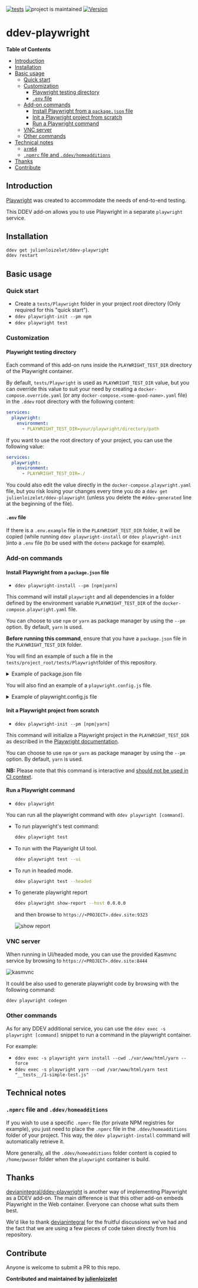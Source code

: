 [![tests](https://github.com/julienloizelet/ddev-playwright/actions/workflows/tests.yml/badge.svg)](https://github.com/julienloizelet/ddev-playwright/actions/workflows/tests.yml) ![project is maintained](https://img.shields.io/maintenance/yes/2024.svg)
[![Version](https://img.shields.io/github/v/release/julienloizelet/ddev-playwright)](https://github.com/julienloizelet/ddev-playwright/releases)

# ddev-playwright

<!-- START doctoc generated TOC please keep comment here to allow auto update -->
<!-- DON'T EDIT THIS SECTION, INSTEAD RE-RUN doctoc TO UPDATE -->
**Table of Contents**

- [Introduction](#introduction)
- [Installation](#installation)
- [Basic usage](#basic-usage)
  - [Quick start](#quick-start)
  - [Customization](#customization)
    - [Playwright testing directory](#playwright-testing-directory)
    - [`.env` file](#env-file)
  - [Add-on commands](#add-on-commands)
    - [Install Playwright from a `package.json` file](#install-playwright-from-a-packagejson-file)
    - [Init a Playwright project from scratch](#init-a-playwright-project-from-scratch)
    - [Run a Playwright command](#run-a-playwright-command)
  - [VNC server](#vnc-server)
  - [Other commands](#other-commands)
- [Technical notes](#technical-notes)
  - [`arm64`](#arm64)
  - [`.npmrc` file and `.ddev/homeadditions`](#npmrc-file-and-ddevhomeadditions)
- [Thanks](#thanks)
- [Contribute](#contribute)

<!-- END doctoc generated TOC please keep comment here to allow auto update -->

## Introduction

[Playwright](https://playwright.dev) was created to accommodate the needs of end-to-end testing. 

This DDEV add-on allows you to use Playwright in a separate `playwright` service.


## Installation

```bash
ddev get julienloizelet/ddev-playwright
ddev restart
```

## Basic usage

### Quick start

- Create a `tests/Playwright` folder in your project root directory (Only required for this "quick start").
- `ddev playwright-init --pm npm`
- `ddev playwright test`

### Customization

#### Playwright testing directory

Each command of this add-on runs inside the `PLAYWRIGHT_TEST_DIR` directory of the Playwright container.

By default, `tests/Playwright` is used as `PLAYWRIGHT_TEST_DIR` value, but you can override this value to suit your
need by creating a `docker-compose.override.yaml` (or any `docker-compose.<some-good-name>.yaml` file) in
the `.ddev`  root directory with the following content:

```yaml
services:
  playwright:
    environment:
      - PLAYWRIGHT_TEST_DIR=your/playwright/directory/path
```

If you want to use the root directory of your project, you can use the following value:

```yaml
services:
  playwright:
    environment:
      - PLAYWRIGHT_TEST_DIR=./
```


You could also edit the value directly in the `docker-compose.playwright.yaml` file, but you risk losing your changes every time you do a  `ddev get julienloizelet/ddev-playwright` (unless you delete the `#ddev-generated` line at the beginning of the file).

#### `.env` file

If there is a `.env.example` file in the `PLAYWRIGHT_TEST_DIR` folder, it will be copied (while running `ddev playwright-install` or `ddev playwright-init` )into a `.env` file (to be used with the `dotenv` package for example).

### Add-on commands


#### Install Playwright from a `package.json` file

- `ddev playwright-install --pm [npm|yarn]`

This command will install `playwright` and all dependencies in a folder defined by the environment variable `PLAYWRIGHT_TEST_DIR` of the `docker-compose.playwright.yaml` file.

You can choose to use `npm` or `yarn` as package manager by using the `--pm` option. By default, `yarn` is used.


**Before running this command**, ensure that you have a `package.json` file in the `PLAYWRIGHT_TEST_DIR` folder. 

You will find an example of such a file in the `tests/project_root/tests/Playwright`folder of this repository. 

<details>

<summary>Example of package.json file</summary>

```json
{
  "license": "MIT",
  "dependencies": {
      "@playwright/test": "^1.34.2",
      "dotenv": "^16.0.3"
  }
}
```

</details>


You will also find an example of a `playwright.config.js` file.

<details>
<summary>Example of playwright.config.js file</summary>

```javascript
// @ts-check
const { defineConfig, devices } = require('@playwright/test');

require('dotenv').config({ path: '.env' });

/**
 * @see https://playwright.dev/docs/test-configuration
 */
module.exports = defineConfig({
    testDir: './tests',
    /* Run tests in files in parallel */
    fullyParallel: true,
    /* Fail the build on CI if you accidentally left test.only in the source code. */
    forbidOnly: !!process.env.CI,
    /* Retry on CI only */
    retries: process.env.CI ? 2 : 0,
    /* Opt out of parallel tests on CI. */
    workers: process.env.CI ? 1 : undefined,
    /* Reporter to use. See https://playwright.dev/docs/test-reporters */
    reporter: [
        [process.env.CI ? 'github' : 'list'],
        ['html', {open: 'never'}],
    ],
    /* Shared settings for all the projects below. See https://playwright.dev/docs/api/class-testoptions. */
    use: {
        /* Base URL to use in actions like `await page.goto('/')`. */
        baseURL: process.env.BASEURL,
        ignoreHTTPSErrors: true,
        /* Collect trace when retrying the failed test. See https://playwright.dev/docs/trace-viewer */
        trace: 'on-first-retry',
    },

    /* Configure projects for major browsers */
    projects: [
        {
            name: 'chromium',
            use: { ...devices['Desktop Chrome'] },
        },

        {
            name: 'firefox',
            use: { ...devices['Desktop Firefox'] },
        },

        {
            name: 'webkit',
            use: { ...devices['Desktop Safari'] },
        },

    ],

});


```
</details>



#### Init a Playwright project from scratch

- `ddev playwright-init --pm [npm|yarn]`

This command will initialize a Playwright project in the `PLAYWRIGHT_TEST_DIR` as described in the [Playwright documentation](https://playwright.dev/docs/intro#installing-playwright).

You can choose to use `npm` or `yarn` as package manager by using the `--pm` option. By default, `yarn` is used.

**NB:** Please note that this command is interactive and [should not be used in CI context](https://github.com/microsoft/playwright/issues/11843).

#### Run a Playwright command

- `ddev playwright`

You can run all the playwright command with `ddev playwright [command]`.

- To run playwright's test command: 

  ```bash
  ddev playwright test
  ```

- To run with the Playwright UI tool.

  ```bash
  ddev playwright test --ui
  ```

- To run in headed mode.

  ```bash
  ddev playwright test --headed
  ```

- To generate playwright report

  ```bash
  ddev playwright show-report --host 0.0.0.0
  ```

  and then browse to `https://<PROJECT>.ddev.site:9323`

  ![show report](./docs/show-report.jpg)

### VNC server

When running in UI/headed mode, you can use the provided Kasmvnc service by browsing to `https://<PROJECT>.ddev.site:8444`

![kasmvnc](./docs/kasmvnc.jpg)

It could be also used to generate playwright code by browsing with the following command: 

```bash
ddev playwright codegen
```

### Other commands

As for any DDEV additional service, you can use the `ddev exec -s playwright [command]` snippet to run a command in the playwright container.

For example: 

- `ddev exec -s playwright yarn install --cwd ./var/www/html/yarn --force`
- `ddev exec -s playwright yarn --cwd /var/www/html/yarn test "__tests__/1-simple-test.js"`

## Technical notes

### `.npmrc` file and `.ddev/homeadditions`

If you wish to use a specific `.npmrc` file (for private NPM registries for example), you just need to place the `.npmrc` file in the `.ddev/homeadditions` folder of your project. This way, the `ddev playwright-install` command 
will automatically retrieve it.

More generally, all the `.ddev/homeadditions` folder content is copied to `/home/pwuser` folder when the `playwright` 
container is build.


## Thanks

[devianintegral/ddev-playwright](https://github.com/deviantintegral/ddev-playwright) is another way of implementing Playwright as a DDEV add-on. The main difference is that this other add-on embeds Playwright in the Web container. Everyone can choose what suits them best.

We'd like to thank [devianintegral](https://github.com/deviantintegral) for the fruitful discussions we've had and the fact that we  are using a few pieces of code taken directly from his repository.

## Contribute

Anyone is welcome to submit a PR to this repo.

**Contributed and maintained by [julienloizelet](https://github.com/julienloizelet)**
